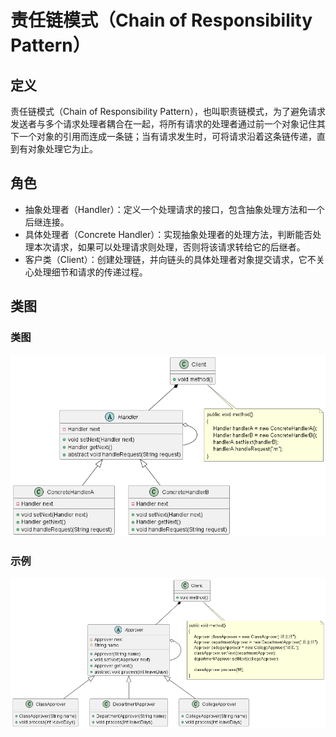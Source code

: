 # 责任链模式（Chain of Responsibility Pattern）

## 定义

责任链模式（Chain of Responsibility Pattern），也叫职责链模式，为了避免请求发送者与多个请求处理者耦合在一起，将所有请求的处理者通过前一个对象记住其下一个对象的引用而连成一条链；当有请求发生时，可将请求沿着这条链传递，直到有对象处理它为止。

## 角色

- 抽象处理者（Handler）：定义一个处理请求的接口，包含抽象处理方法和一个后继连接。
- 具体处理者（Concrete Handler）：实现抽象处理者的处理方法，判断能否处理本次请求，如果可以处理请求则处理，否则将该请求转给它的后继者。
- 客户类（Client）：创建处理链，并向链头的具体处理者对象提交请求，它不关心处理细节和请求的传递过程。

## 类图

### 类图

![责任链模式（Chain of Responsibility Pattern）](src/main/resources/static/diagram.png '责任链模式（Chain of Responsibility Pattern）')

### 示例

![责任链模式（Chain of Responsibility Pattern）](src/main/resources/static/diagram-demo.png '责任链模式（Chain of Responsibility Pattern）')
